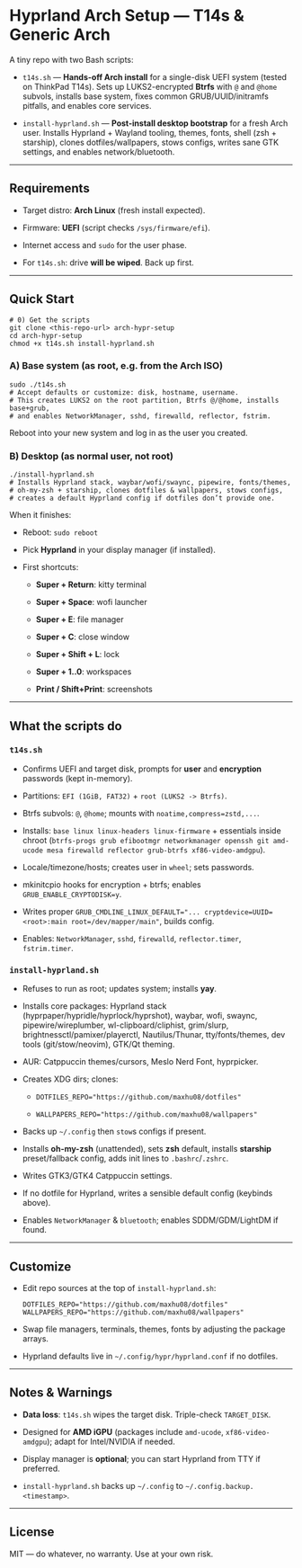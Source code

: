 # Hyprland Arch Setup — T14s & Generic Arch

A tiny repo with two Bash scripts:

- `t14s.sh` — **Hands-off Arch install** for a single-disk UEFI system (tested on ThinkPad T14s). Sets up LUKS2-encrypted **Btrfs** with `@` and `@home` subvols, installs base system, fixes common GRUB/UUID/initramfs pitfalls, and enables core services.
    
- `install-hyprland.sh` — **Post-install desktop bootstrap** for a fresh Arch user. Installs Hyprland + Wayland tooling, themes, fonts, shell (zsh + starship), clones dotfiles/wallpapers, stows configs, writes sane GTK settings, and enables network/bluetooth.
    

---

## Requirements

- Target distro: **Arch Linux** (fresh install expected).
    
- Firmware: **UEFI** (script checks `/sys/firmware/efi`).
    
- Internet access and `sudo` for the user phase.
    
- For `t14s.sh`: drive **will be wiped**. Back up first.
    

---

## Quick Start

```
# 0) Get the scripts
git clone <this-repo-url> arch-hypr-setup
cd arch-hypr-setup
chmod +x t14s.sh install-hyprland.sh
```

### A) Base system (as **root**, e.g. from the Arch ISO)

```
sudo ./t14s.sh
# Accept defaults or customize: disk, hostname, username.
# This creates LUKS2 on the root partition, Btrfs @/@home, installs base+grub,
# and enables NetworkManager, sshd, firewalld, reflector, fstrim.

```

Reboot into your new system and log in as the user you created.

### B) Desktop (as **normal user**, not root)

```
./install-hyprland.sh
# Installs Hyprland stack, waybar/wofi/swaync, pipewire, fonts/themes,
# oh-my-zsh + starship, clones dotfiles & wallpapers, stows configs,
# creates a default Hyprland config if dotfiles don’t provide one.

```

When it finishes:

- Reboot: `sudo reboot`
    
- Pick **Hyprland** in your display manager (if installed).
    
- First shortcuts:
    
    - **Super + Return**: kitty terminal
        
    - **Super + Space**: wofi launcher
        
    - **Super + E**: file manager
        
    - **Super + C**: close window
        
    - **Super + Shift + L**: lock
        
    - **Super + 1..0**: workspaces
        
    - **Print / Shift+Print**: screenshots
        

---

## What the scripts do

### `t14s.sh`

- Confirms UEFI and target disk, prompts for **user** and **encryption** passwords (kept in-memory).
    
- Partitions: `EFI (1GiB, FAT32)` + `root (LUKS2 -> Btrfs)`.
    
- Btrfs subvols: `@`, `@home`; mounts with `noatime,compress=zstd,...`.
    
- Installs: `base linux linux-headers linux-firmware` + essentials inside chroot (`btrfs-progs grub efibootmgr networkmanager openssh git amd-ucode mesa firewalld reflector grub-btrfs xf86-video-amdgpu`).
    
- Locale/timezone/hosts; creates user in `wheel`; sets passwords.
    
- mkinitcpio hooks for encryption + btrfs; enables `GRUB_ENABLE_CRYPTODISK=y`.
    
- Writes proper `GRUB_CMDLINE_LINUX_DEFAULT="... cryptdevice=UUID=<root>:main root=/dev/mapper/main"`, builds config.
    
- Enables: `NetworkManager`, `sshd`, `firewalld`, `reflector.timer`, `fstrim.timer`.
    

### `install-hyprland.sh`

- Refuses to run as root; updates system; installs **yay**.
    
- Installs core packages: Hyprland stack (hyprpaper/hypridle/hyprlock/hyprshot), waybar, wofi, swaync, pipewire/wireplumber, wl-clipboard/cliphist, grim/slurp, brightnessctl/pamixer/playerctl, Nautilus/Thunar, tty/fonts/themes, dev tools (git/stow/neovim), GTK/Qt theming.
    
- AUR: Catppuccin themes/cursors, Meslo Nerd Font, hyprpicker.
    
- Creates XDG dirs; clones:
    
    - `DOTFILES_REPO="https://github.com/maxhu08/dotfiles"`
        
    - `WALLPAPERS_REPO="https://github.com/maxhu08/wallpapers"`
        
- Backs up `~/.config` then `stow`s configs if present.
    
- Installs **oh-my-zsh** (unattended), sets **zsh** default, installs **starship** preset/fallback config, adds init lines to `.bashrc`/`.zshrc`.
    
- Writes GTK3/GTK4 Catppuccin settings.
    
- If no dotfile for Hyprland, writes a sensible default config (keybinds above).
    
- Enables `NetworkManager` & `bluetooth`; enables SDDM/GDM/LightDM if found.
    

---

## Customize

- Edit repo sources at the top of `install-hyprland.sh`:
    
    `DOTFILES_REPO="https://github.com/maxhu08/dotfiles" WALLPAPERS_REPO="https://github.com/maxhu08/wallpapers"`
    
- Swap file managers, terminals, themes, fonts by adjusting the package arrays.
    
- Hyprland defaults live in `~/.config/hypr/hyprland.conf` if no dotfiles.
    

---

## Notes & Warnings

- **Data loss**: `t14s.sh` wipes the target disk. Triple-check `TARGET_DISK`.
    
- Designed for **AMD iGPU** (packages include `amd-ucode`, `xf86-video-amdgpu`); adapt for Intel/NVIDIA if needed.
    
- Display manager is **optional**; you can start Hyprland from TTY if preferred.
    
- `install-hyprland.sh` backs up `~/.config` to `~/.config.backup.<timestamp>`.
    

---

## License

MIT — do whatever, no warranty. Use at your own risk.
